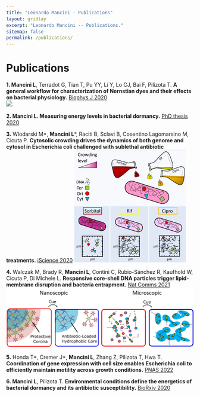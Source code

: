 ```yaml
---
title: "Leonardo Mancini - Publications"
layout: gridlay
excerpt: "Leonardo Mancini -- Publications."
sitemap: false
permalink: /publications/
---
```



# Publications


**1. Mancini L**, Terradot G, Tian T, Pu YY, Li Y, Lo CJ, Bai F, Pilizota T. **A general workflow for characterization
of Nernstian dyes and their effects on bacterial physiology.** [Biophys J 2020](https://doi.org/10.1016/j.bpj.2019.10.030)  
<img src="https://github.com/mlaenoc/leonardomancini/blob/gh-pages/images/BJ%20cover%20art.png?raw=true" width=500 />


**2. Mancini L. Measuring energy levels in bacterial dormancy.** [PhD thesis 2020](http://dx.doi.org/10.7488/era/79)

**3.** Wlodarski M*, **Mancini L***, Raciti B, Sclavi B, Cosentino Lagomarsino M, Cicuta P. **Cytosolic crowding drives
the dynamics of both genome and cytosol in Escherichia coli challenged with sublethal antibiotic treatments.**
[iScience 2020](https://doi.org/10.1016/j.isci.2020.101560)
<img src="https://github.com/mlaenoc/leonardomancini/blob/gh-pages/images/Graphical%20abstract%20cytosolic%20crowding.jpg?raw=true" width=300 />


**4.** Walczak M, Brady R, **Mancini L**, Contini C, Rubio-Sànchez R, Kaufhold W, Cicuta P, Di Michele L.
**Responsive core-shell DNA particles trigger lipid-membrane disruption and bacteria entrapment.** [Nat Comms 2021](https://doi.org/10.1038/s41467-021-24989-7) 
<img src="https://github.com/mlaenoc/leonardomancini/blob/gh-pages/images/Responsive%20core%20shell%20graphical%20abstract.jpg?raw=true" width=800 />

**5.** Honda T*, Cremer J*, **Mancini L**, Zhang Z, Pilizota T, Hwa T. **Coordination of gene expression with cell size
enables Escherichia coli to efficiently maintain motility across growth conditions.** [PNAS 2022](https://doi.org/10.1101/2021.05.12.443892)

**6. Mancini L**, Pilizota T. **Environmental conditions define the energetics of bacterial dormancy and its antibiotic
susceptibility.** [BioRxiv 2020](https://doi.org/10.1101/2020.06.18.160226)
